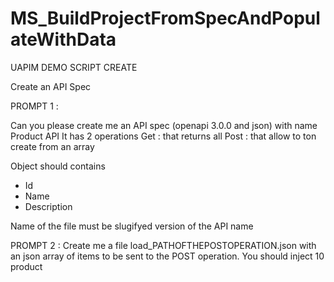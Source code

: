 # MS_BuildProjectFromSpecAndPopulateWithData



UAPIM DEMO SCRIPT CREATE

Create an API Spec


PROMPT 1 : 

Can you please create me an API spec (openapi 3.0.0 and json) with name Product API
It has 2 operations 
Get : that returns all
Post : that allow to ton create from an array

Object should contains
- Id 
- Name 
- Description

Name of the file must be  slugifyed version of the API name




PROMPT 2 : 
Create me a file load_PATHOFTHEPOSTOPERATION.json with an json array of items to be sent to the POST operation.
You should inject 10 product


